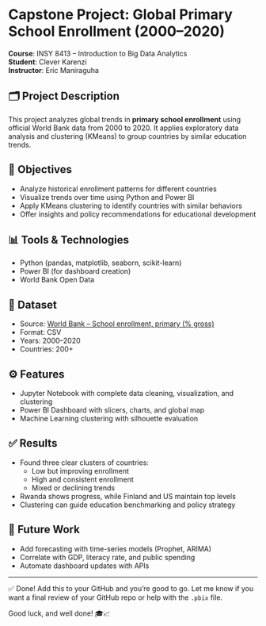 # Capstone Project: Global Primary School Enrollment (2000–2020)

**Course**: INSY 8413 – Introduction to Big Data Analytics  
**Student**: Clever Karenzi  
**Instructor**: Eric Maniraguha

## 🗂️ Project Description
This project analyzes global trends in **primary school enrollment** using official World Bank data from 2000 to 2020. It applies exploratory data analysis and clustering (KMeans) to group countries by similar education trends.

## 🧠 Objectives
- Analyze historical enrollment patterns for different countries
- Visualize trends over time using Python and Power BI
- Apply KMeans clustering to identify countries with similar behaviors
- Offer insights and policy recommendations for educational development

## 📊 Tools & Technologies
- Python (pandas, matplotlib, seaborn, scikit-learn)
- Power BI (for dashboard creation)
- World Bank Open Data

## 📁 Dataset
- Source: [World Bank – School enrollment, primary (% gross)](https://data.worldbank.org/indicator/SE.PRM.ENRR)
- Format: CSV
- Years: 2000–2020
- Countries: 200+

## ⚙️ Features
- Jupyter Notebook with complete data cleaning, visualization, and clustering
- Power BI Dashboard with slicers, charts, and global map
- Machine Learning clustering with silhouette evaluation

## ✅ Results
- Found three clear clusters of countries:
  - Low but improving enrollment
  - High and consistent enrollment
  - Mixed or declining trends
- Rwanda shows progress, while Finland and US maintain top levels
- Clustering can guide education benchmarking and policy strategy

## 🔮 Future Work
- Add forecasting with time-series models (Prophet, ARIMA)
- Correlate with GDP, literacy rate, and public spending
- Automate dashboard updates with APIs

---

✅ Done! Add this to your GitHub and you’re good to go. Let me know if you want a final review of your GitHub repo or help with the `.pbix` file.

Good luck, and well done! 🎓📈
